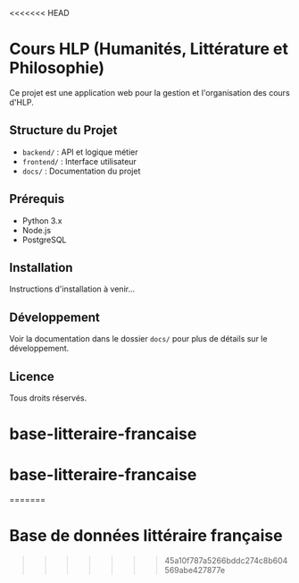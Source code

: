 <<<<<<< HEAD
# Cours HLP (Humanités, Littérature et Philosophie)

Ce projet est une application web pour la gestion et l'organisation des cours d'HLP.

## Structure du Projet

- `backend/` : API et logique métier
- `frontend/` : Interface utilisateur
- `docs/` : Documentation du projet

## Prérequis

- Python 3.x
- Node.js
- PostgreSQL

## Installation

Instructions d'installation à venir...

## Développement

Voir la documentation dans le dossier `docs/` pour plus de détails sur le développement.

## Licence

Tous droits réservés.
# base-litteraire-francaise
# base-litteraire-francaise
=======
# Base de données littéraire française
>>>>>>> 45a10f787a5266bddc274c8b604569abe427877e
